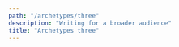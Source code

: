 ```yaml
---
path: "/archetypes/three"
description: "Writing for a broader audience"
title: "Archetypes three"
---
```

